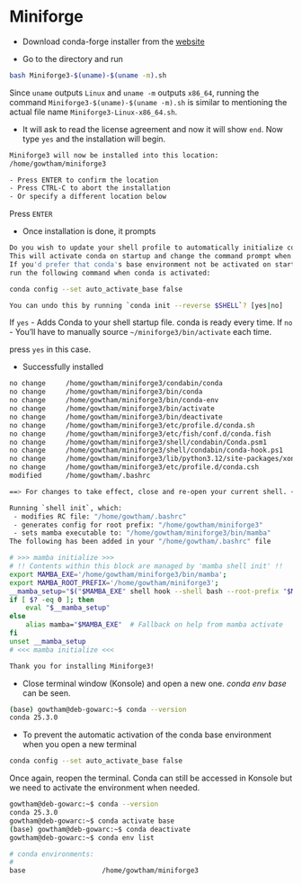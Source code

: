 # Miniforge

- Download conda-forge installer from the [website](https://conda-forge.org/download/)

- Go to the directory and run

```bash
bash Miniforge3-$(uname)-$(uname -m).sh
```

Since `uname` outputs `Linux` and `uname -m` outputs `x86_64`, running the command `Miniforge3-$(uname)-$(uname -m).sh` is similar to mentioning the actual file name `Miniforge3-Linux-x86_64.sh`.


- It will ask to read the license agreement and now it will show `end`. Now type `yes` and the installation will begin.

```bash
Miniforge3 will now be installed into this location:
/home/gowtham/miniforge3

- Press ENTER to confirm the location
- Press CTRL-C to abort the installation
- Or specify a different location below
```

Press `ENTER`


- Once installation is done, it prompts

```bash
Do you wish to update your shell profile to automatically initialize conda?
This will activate conda on startup and change the command prompt when activated.
If you'd prefer that conda's base environment not be activated on startup,
run the following command when conda is activated:

conda config --set auto_activate_base false

You can undo this by running `conda init --reverse $SHELL`? [yes|no]
```

If `yes` - Adds Conda to your shell startup file. conda is ready every time. 
If `no` - You’ll have to manually source `~/miniforge3/bin/activate` each time.

press `yes` in this case. 


- Successfully installed

```bash
no change     /home/gowtham/miniforge3/condabin/conda
no change     /home/gowtham/miniforge3/bin/conda
no change     /home/gowtham/miniforge3/bin/conda-env
no change     /home/gowtham/miniforge3/bin/activate
no change     /home/gowtham/miniforge3/bin/deactivate
no change     /home/gowtham/miniforge3/etc/profile.d/conda.sh
no change     /home/gowtham/miniforge3/etc/fish/conf.d/conda.fish
no change     /home/gowtham/miniforge3/shell/condabin/Conda.psm1
no change     /home/gowtham/miniforge3/shell/condabin/conda-hook.ps1
no change     /home/gowtham/miniforge3/lib/python3.12/site-packages/xontrib/conda.xsh
no change     /home/gowtham/miniforge3/etc/profile.d/conda.csh
modified      /home/gowtham/.bashrc

==> For changes to take effect, close and re-open your current shell. <==

Running `shell init`, which:
 - modifies RC file: "/home/gowtham/.bashrc"
 - generates config for root prefix: "/home/gowtham/miniforge3"
 - sets mamba executable to: "/home/gowtham/miniforge3/bin/mamba"
The following has been added in your "/home/gowtham/.bashrc" file

# >>> mamba initialize >>>
# !! Contents within this block are managed by 'mamba shell init' !!
export MAMBA_EXE='/home/gowtham/miniforge3/bin/mamba';
export MAMBA_ROOT_PREFIX='/home/gowtham/miniforge3';
__mamba_setup="$("$MAMBA_EXE" shell hook --shell bash --root-prefix "$MAMBA_ROOT_PREFIX" 2> /dev/null)"
if [ $? -eq 0 ]; then
    eval "$__mamba_setup"
else
    alias mamba="$MAMBA_EXE"  # Fallback on help from mamba activate
fi
unset __mamba_setup
# <<< mamba initialize <<<

Thank you for installing Miniforge3!
```

- Close terminal window (Konsole) and open a new one. *conda env base* can be seen.

```bash
(base) gowtham@deb-gowarc:~$ conda --version
conda 25.3.0
```

- To prevent the automatic activation of the conda base environment when you open a new terminal
```bash
conda config --set auto_activate_base false
```

Once again, reopen the terminal. Conda can still be accessed in Konsole but we need to activate the environment when needed.
```bash
gowtham@deb-gowarc:~$ conda --version
conda 25.3.0
gowtham@deb-gowarc:~$ conda activate base
(base) gowtham@deb-gowarc:~$ conda deactivate
gowtham@deb-gowarc:~$ conda env list

# conda environments:
#
base                   /home/gowtham/miniforge3
```
